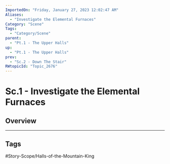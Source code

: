```yaml
---
ImportedOn: "Friday, January 27, 2023 12:02:47 AM"
Aliases:
  - "Investigate the Elemental Furnaces"
Category: "Scene"
Tags:
  - "Category/Scene"
parent:
  - "Pt.1 - The Upper Halls"
up:
  - "Pt.1 - The Upper Halls"
prev:
  - "Sc.2 - Down The Stair"
RWtopicId: "Topic_2676"
---
```

# Sc.1 - Investigate the Elemental Furnaces
## Overview

---
## Tags
#Story-Scope/Halls-of-the-Mountain-King

